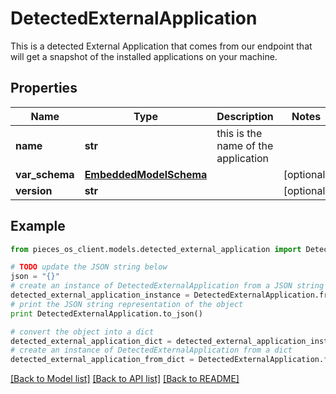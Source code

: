 # DetectedExternalApplication

This is a detected External Application that comes from our endpoint that will get a snapshot of the installed applications on your machine.

## Properties
Name | Type | Description | Notes
------------ | ------------- | ------------- | -------------
**name** | **str** | this is the name of the application | 
**var_schema** | [**EmbeddedModelSchema**](EmbeddedModelSchema.md) |  | [optional] 
**version** | **str** |  | [optional] 

## Example

```python
from pieces_os_client.models.detected_external_application import DetectedExternalApplication

# TODO update the JSON string below
json = "{}"
# create an instance of DetectedExternalApplication from a JSON string
detected_external_application_instance = DetectedExternalApplication.from_json(json)
# print the JSON string representation of the object
print DetectedExternalApplication.to_json()

# convert the object into a dict
detected_external_application_dict = detected_external_application_instance.to_dict()
# create an instance of DetectedExternalApplication from a dict
detected_external_application_from_dict = DetectedExternalApplication.from_dict(detected_external_application_dict)
```
[[Back to Model list]](../README.md#documentation-for-models) [[Back to API list]](../README.md#documentation-for-api-endpoints) [[Back to README]](../README.md)


